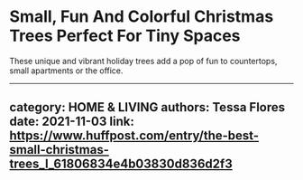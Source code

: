 # Small, Fun And Colorful Christmas Trees Perfect For Tiny Spaces

These unique and vibrant holiday trees add a pop of fun to countertops, small apartments or the office.

---
category: HOME & LIVING
authors: Tessa Flores
date: 2021-11-03
link: https://www.huffpost.com/entry/the-best-small-christmas-trees_l_61806834e4b03830d836d2f3
---
